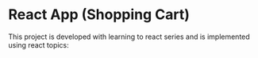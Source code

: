 # React App (Shopping Cart)

This project is developed with learning to react series and is implemented using react topics:

